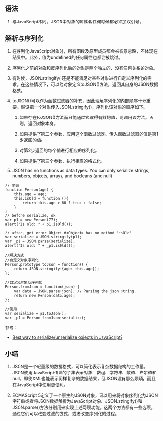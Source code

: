 ## 语法

1. 与JavaScript不同，JSON中对象的属性名任何时候都必须加双引号。

## 解析与序列化

1. 在序列化JavaScript对象时，所有函数及原型成员都会被有意忽略，不体现在结果中。此外，值为undefined的任何属性也都会被跳过。

2. 序列化之前的对象和反序列化后的对象是两个独立的、没有任何关系的对象。

3. 有时候，JSON.stringify()还是不能满足对某些对象进行自定义序列化的需求。在这些情况下，可以给对象定义toJSON()方法，返回其自身的JSON数据格式。

4. toJSON()可以作为函数过滤器的补充，因此理解序列化的内部顺序十分重要。假设把一个对象传入JSON.stringify()，序列化该对象的顺序如下。

    01. 如果存在toJSON()方法而且能通过它取得有效的值，则调用该方法。否则，返回对象本身。

    02. 如果提供了第二个参数，应用这个函数过滤器。传入函数过滤器的值是第1步返回的值。

    03. 对第2步返回的每个值进行相应的序列化。

    04. 如果提供了第三个参数，执行相应的格式化。

5. JSON has no functions as data types. You can only serialize strings, numbers, objects, arrays, and booleans (and null)
```
// 问题
function Person(age) {
    this.age = age;
    this.isOld = function (){
        return this.age > 60 ? true : false;
    }
}
// before serialize, ok
var p1 = new Person(77);
alert("Is old: " + p1.isOld());

// after, got error Object #<Object> has no method 'isOld'
var serialize = JSON.stringify(p1);
var _p1 = JSON.parse(serialize);
alert("Is old: " + _p1.isOld());

//解决方式
//自定义对象序列化
Person.prototype.toJson = function() {
    return JSON.stringify({age: this.age});
};

//自定义对象反序列化
Person.fromJson = function(json) {
    var data = JSON.parse(json); // Parsing the json string.
    return new Person(data.age);
};

//使用
var serialize = p1.toJson();
var _p1 = Person.fromJson(serialize);
```
参考：
* [Best way to serialize/unserialize objects in JavaScript?](https://codeday.me/bug/20170918/75537.html)

## 小结

1. JSON是一个轻量级的数据格式，可以简化表示复杂数据结构的工作量。JSON使用JavaScript语法的子集表示对象、数组、字符串、数值、布尔值和null。即使XML也能表示同样复杂的数据结果，但JSON没有那么烦琐，而且在JavaScript中使用更便利。

2. ECMAScript 5定义了一个原生的JSON对象，可以用来将对象序列化为JSON字符串或者将JSON数据解析为JavaScript对象。JSON.stringify()和JSON.parse()方法分别用来实现上述两项功能。这两个方法都有一些选项，通过它们可以改变过滤的方式，或者改变序列化的过程。